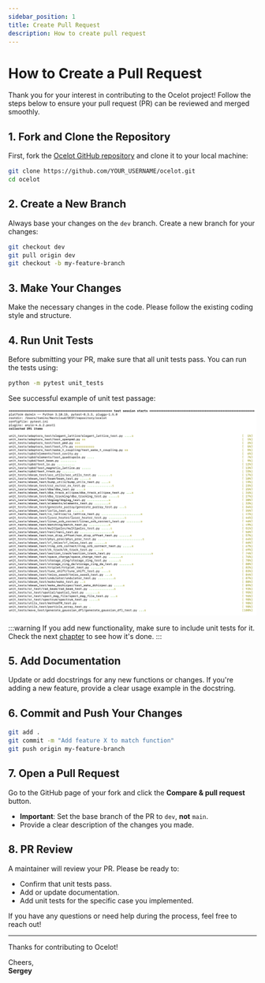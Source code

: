 ```yaml
---
sidebar_position: 1
title: Create Pull Request
description: How to create pull request
---
```


# How to Create a Pull Request

Thank you for your interest in contributing to the Ocelot project! Follow the steps below to ensure your pull request (PR) can be reviewed and merged smoothly.

## 1. Fork and Clone the Repository

First, fork the [Ocelot GitHub repository](https://github.com/ocelot-collab/ocelot) and clone it to your local machine:

```bash
git clone https://github.com/YOUR_USERNAME/ocelot.git
cd ocelot
```

## 2. Create a New Branch

Always base your changes on the `dev` branch. Create a new branch for your changes:

```bash
git checkout dev
git pull origin dev
git checkout -b my-feature-branch
```

## 3. Make Your Changes

Make the necessary changes in the code. Please follow the existing coding style and structure.

## 4. Run Unit Tests

Before submitting your PR, make sure that all unit tests pass. You can run the tests using:

```bash
python -m pytest unit_tests
```
See successful example of unit test passage:

<a href="/img/how_to/unit_test.png" target="_blank">
  <img src="/img/how_to/unit_test.png" alt="Unit test success" style={{ width: '200px' }} />
</a>

:::warning
If you add new functionality, make sure to include unit tests for it. Check the next [chapter](unit_test.md) to see how it's done.
:::

## 5. Add Documentation

Update or add docstrings for any new functions or changes. If you're adding a new feature, provide a clear usage example in the docstring.

## 6. Commit and Push Your Changes

```bash
git add .
git commit -m "Add feature X to match function"
git push origin my-feature-branch
```

## 7. Open a Pull Request

Go to the GitHub page of your fork and click the **Compare & pull request** button.

- **Important**: Set the base branch of the PR to `dev`, **not** `main`.
- Provide a clear description of the changes you made.

## 8. PR Review

A maintainer will review your PR. Please be ready to:
- Confirm that unit tests pass.
- Add or update documentation.
- Add unit tests for the specific case you implemented.

If you have any questions or need help during the process, feel free to reach out!

---

Thanks for contributing to Ocelot!

Cheers,  
**Sergey**

